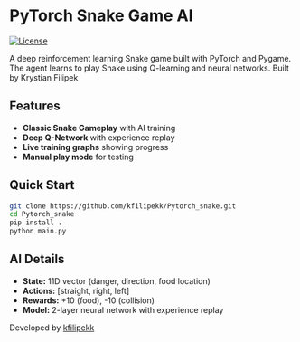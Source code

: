 # PyTorch Snake Game AI
[![License](https://img.shields.io/badge/License-MIT-green.svg)](LICENSE)

A deep reinforcement learning Snake game built with PyTorch and Pygame. The agent learns to play Snake using Q-learning and neural networks. Built by Krystian Filipek

## Features
- **Classic Snake Gameplay** with AI training
- **Deep Q-Network** with experience replay
- **Live training graphs** showing progress
- **Manual play mode** for testing

## Quick Start
```bash
git clone https://github.com/kfilipekk/Pytorch_snake.git
cd Pytorch_snake
pip install .
python main.py
```

## AI Details
- **State:** 11D vector (danger, direction, food location)
- **Actions:** [straight, right, left] 
- **Rewards:** +10 (food), -10 (collision)
- **Model:** 2-layer neural network with experience replay

Developed by [kfilipekk](https://github.com/kfilipekk)
